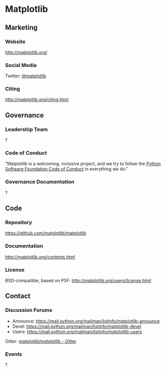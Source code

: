 # Matplotlib

## Marketing

### Website
<http://matplotlib.org/>

### Social Media
Twitter: [@matplotlib](https://twitter.com/matplotlib)

### Citing
http://matplotlib.org/citing.html

## Governance

### Leadership Team
?

### Code of Conduct
"Matplotlib is a welcoming, inclusive project, and we try to follow the [Python Software Foundation Code of Conduct](https://www.python.org/psf/codeofconduct/) in everything we do."

### Governance Documentation
?

## Code

### Repository
https://github.com/matplotlib/matplotlib

### Documentation
http://matplotlib.org/contents.html

### License
BSD-compatible, based on PSF: http://matplotlib.org/users/license.html

## Contact

### Discussion Forums
- Announce: https://mail.python.org/mailman/listinfo/matplotlib-announce
- Devel: https://mail.python.org/mailman/listinfo/matplotlib-devel
- Users: https://mail.python.org/mailman/listinfo/matplotlib-users

Gitter: [matplotlib/matplotlib - Gitter](https://gitter.im/matplotlib/matplotlib)

### Events
?
